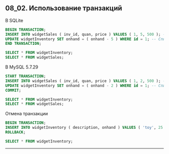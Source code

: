 ## 08_02. Использование транзакций

В SQLite

```sql
BEGIN TRANSACTION;
INSERT INTO widgetSales ( inv_id, quan, price ) VALUES ( 1, 5, 500 ); -- Продано 5
UPDATE widgetInventory SET onhand = ( onhand - 5 ) WHERE id = 1; -- Списано 5
END TRANSACTION;

SELECT * FROM widgetInventory;
SELECT * FROM widgetSales;
```

В MySQL 5.7.29

```sql
START TRANSACTION;
INSERT INTO widgetSales ( inv_id, quan, price ) VALUES ( 1, 2, 500 ); -- Продано 2
UPDATE widgetInventory SET onhand = ( onhand - 2 ) WHERE id = 1; -- Списано 2
COMMIT;

SELECT * FROM widgetInventory;
SELECT * FROM widgetSales;

```

Отмена транзакции

```sql
BEGIN TRANSACTION;
INSERT INTO widgetInventory ( description, onhand ) VALUES ( 'toy', 25 );
ROLLBACK;

SELECT * FROM widgetInventory;

```

---